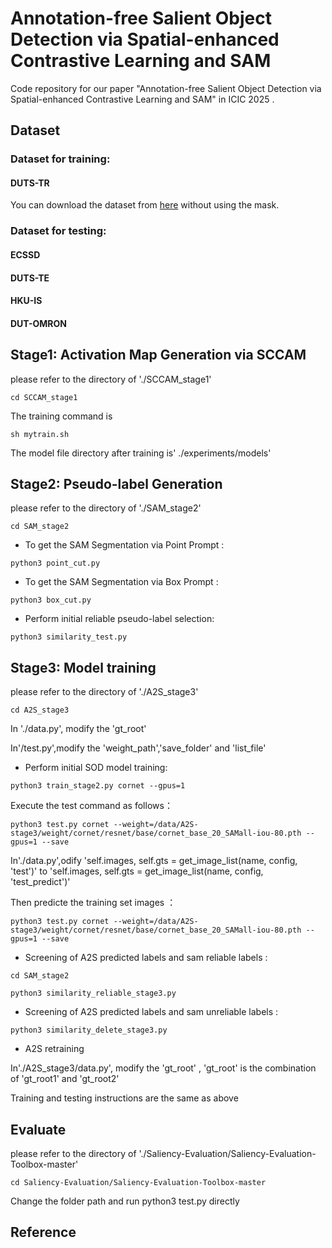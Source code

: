 # Annotation-free Salient Object Detection via Spatial-enhanced Contrastive Learning and SAM

Code repository for our paper "Annotation-free Salient Object Detection via Spatial-enhanced Contrastive Learning and SAM" in  ICIC 2025 .

## Dataset

### Dataset for training:

#### DUTS-TR

You can download the dataset from [here](https://saliencydetection.net/duts/) without using the mask.

### Dataset for testing:

#### ECSSD

#### DUTS-TE

#### HKU-IS

#### DUT-OMRON

## Stage1: Activation Map Generation via SCCAM

please refer to the directory of './SCCAM_stage1'

```
cd SCCAM_stage1
```

The training command is

```
sh mytrain.sh
```

The model file directory after training is' ./experiments/models'

## Stage2: Pseudo-label Generation

please refer to the directory of './SAM_stage2'

```
cd SAM_stage2
```

* To get the SAM Segmentation via Point Prompt :

```
python3 point_cut.py
```

* To get the SAM Segmentation via Box Prompt :

```
python3 box_cut.py
```

* Perform initial reliable pseudo-label selection:

```
python3 similarity_test.py
```

## Stage3: Model training

please refer to the directory of './A2S_stage3'

```
cd A2S_stage3
```

In './data.py', modify the 'gt_root'

In'/test.py',modify the 'weight_path','save_folder' and 'list_file'

* Perform initial SOD model training:

```
python3 train_stage2.py cornet --gpus=1
```

Execute the test command as follows：

```
python3 test.py cornet --weight=/data/A2S-stage3/weight/cornet/resnet/base/cornet_base_20_SAMall-iou-80.pth --gpus=1 --save
```

In'./data.py',odify 'self.images, self.gts = get_image_list(name, config, 'test')' to 'self.images, self.gts = get_image_list(name, config, 'test_predict')'

Then predicte the training set images ：

```
python3 test.py cornet --weight=/data/A2S-stage3/weight/cornet/resnet/base/cornet_base_20_SAMall-iou-80.pth --gpus=1 --save
```

* Screening of A2S predicted labels and sam reliable labels :

```
cd SAM_stage2
```

```
python3 similarity_reliable_stage3.py
```

* Screening of A2S predicted labels and sam unreliable labels :

```
python3 similarity_delete_stage3.py
```

* A2S retraining

In'./A2S_stage3/data.py', modify the  'gt_root' , 'gt_root' is the combination of 'gt_root1' and 'gt_root2'

Training and testing instructions are the same as above

## Evaluate

please refer to the directory of './Saliency-Evaluation/Saliency-Evaluation-Toolbox-master'

```
cd Saliency-Evaluation/Saliency-Evaluation-Toolbox-master
```

Change the folder path and run python3 test.py directly

## Reference
